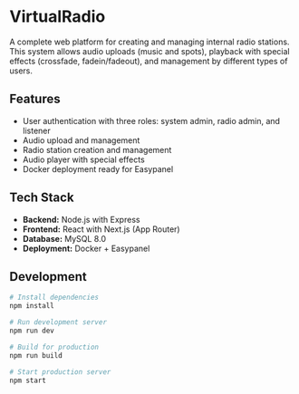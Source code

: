 # VirtualRadio

A complete web platform for creating and managing internal radio stations. This system allows audio uploads (music and spots), playback with special effects (crossfade, fadein/fadeout), and management by different types of users.

## Features

- User authentication with three roles: system admin, radio admin, and listener
- Audio upload and management
- Radio station creation and management
- Audio player with special effects
- Docker deployment ready for Easypanel

## Tech Stack

- **Backend:** Node.js with Express
- **Frontend:** React with Next.js (App Router)
- **Database:** MySQL 8.0
- **Deployment:** Docker + Easypanel

## Development

```bash
# Install dependencies
npm install

# Run development server
npm run dev

# Build for production
npm run build

# Start production server
npm start
``` 